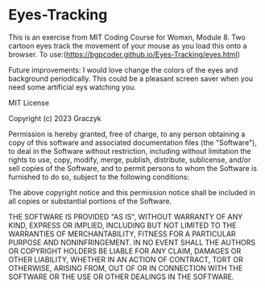 # Eyes-Tracking

This is an exercise from MIT Coding Course for Womxn, Module 8. 
Two cartoon eyes track the movement of your mouse as you load this onto a browser. To use:(https://bgpcoder.github.io/Eyes-Tracking/eyes.html)

Future improvements: I would love change the colors of the eyes and background periodically. This could be a pleasant screen saver when you need some artificial eys watching you. 

MIT License

Copyright (c) 2023 Graczyk

Permission is hereby granted, free of charge, to any person obtaining a copy of this software and associated documentation files (the "Software"), to deal in the Software without restriction, including without limitation the rights to use, copy, modify, merge, publish, distribute, sublicense, and/or sell copies of the Software, and to permit persons to whom the Software is furnished to do so, subject to the following conditions:

The above copyright notice and this permission notice shall be included in all copies or substantial portions of the Software.

THE SOFTWARE IS PROVIDED "AS IS", WITHOUT WARRANTY OF ANY KIND, EXPRESS OR IMPLIED, INCLUDING BUT NOT LIMITED TO THE WARRANTIES OF MERCHANTABILITY, FITNESS FOR A PARTICULAR PURPOSE AND NONINFRINGEMENT. IN NO EVENT SHALL THE AUTHORS OR COPYRIGHT HOLDERS BE LIABLE FOR ANY CLAIM, DAMAGES OR OTHER LIABILITY, WHETHER IN AN ACTION OF CONTRACT, TORT OR OTHERWISE, ARISING FROM, OUT OF OR IN CONNECTION WITH THE SOFTWARE OR THE USE OR OTHER DEALINGS IN THE SOFTWARE.
